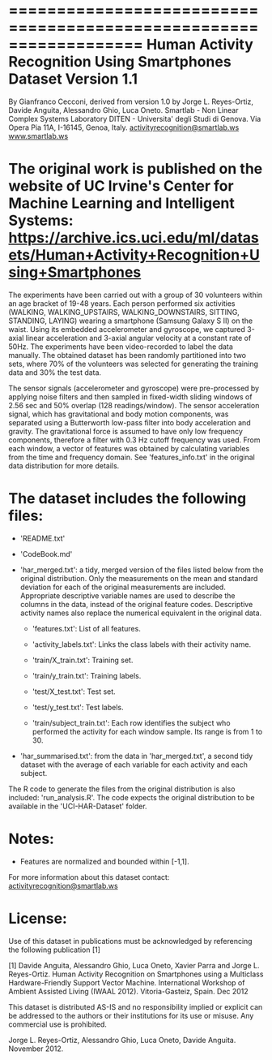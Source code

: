 ==================================================================
Human Activity Recognition Using Smartphones Dataset
Version 1.1
==================================================================
By Gianfranco Cecconi, derived from version 1.0 by Jorge L.
Reyes-Ortiz, Davide Anguita, Alessandro Ghio, Luca Oneto.
Smartlab - Non Linear Complex Systems Laboratory
DITEN - Universita' degli Studi di Genova.
Via Opera Pia 11A, I-16145, Genoa, Italy.
activityrecognition@smartlab.ws
www.smartlab.ws

The original work is published on the website of UC Irvine's
Center for Machine Learning and Intelligent Systems:
https://archive.ics.uci.edu/ml/datasets/Human+Activity+Recognition+Using+Smartphones
==================================================================

The experiments have been carried out with a group of 30 volunteers within an age bracket of 19-48 years. Each person performed six activities (WALKING, WALKING_UPSTAIRS, WALKING_DOWNSTAIRS, SITTING, STANDING, LAYING) wearing a smartphone (Samsung Galaxy S II) on the waist. Using its embedded accelerometer and gyroscope, we captured 3-axial linear acceleration and 3-axial angular velocity at a constant rate of 50Hz. The experiments have been video-recorded to label the data manually. The obtained dataset has been randomly partitioned into two sets, where 70% of the volunteers was selected for generating the training data and 30% the test data.

The sensor signals (accelerometer and gyroscope) were pre-processed by applying noise filters and then sampled in fixed-width sliding windows of 2.56 sec and 50% overlap (128 readings/window). The sensor acceleration signal, which has gravitational and body motion components, was separated using a Butterworth low-pass filter into body acceleration and gravity. The gravitational force is assumed to have only low frequency components, therefore a filter with 0.3 Hz cutoff frequency was used. From each window, a vector of features was obtained by calculating variables from the time and frequency domain. See 'features_info.txt' in the original data distribution for more details.

The dataset includes the following files:
=========================================

- 'README.txt'

- 'CodeBook.md'

- 'har_merged.txt': a tidy, merged version of the files listed below from the original distribution. Only the measurements on the mean and standard deviation for each of the original measurements are included. Appropriate descriptive variable names are used to describe the columns in the data, instead of the original feature codes. Descriptive activity names also replace the numerical equivalent in the original data.

    - 'features.txt': List of all features.

    - 'activity_labels.txt': Links the class labels with their activity name.

    - 'train/X_train.txt': Training set.

    - 'train/y_train.txt': Training labels.

    - 'test/X_test.txt': Test set.

    - 'test/y_test.txt': Test labels.

    - 'train/subject_train.txt': Each row identifies the subject who performed the activity for each window sample. Its range is from 1 to 30.

- 'har_summarised.txt': from the data in 'har_merged.txt', a second tidy dataset with the average of each variable for each activity and each subject.

The R code to generate the files from the original distribution is also included: 'run_analysis.R'. The code expects the original distribution to be available in the 'UCI-HAR-Dataset' folder.

Notes:
======
- Features are normalized and bounded within [-1,1].

For more information about this dataset contact: activityrecognition@smartlab.ws

License:
========
Use of this dataset in publications must be acknowledged by referencing the following publication [1]

[1] Davide Anguita, Alessandro Ghio, Luca Oneto, Xavier Parra and Jorge L. Reyes-Ortiz. Human Activity Recognition on Smartphones using a Multiclass Hardware-Friendly Support Vector Machine. International Workshop of Ambient Assisted Living (IWAAL 2012). Vitoria-Gasteiz, Spain. Dec 2012

This dataset is distributed AS-IS and no responsibility implied or explicit can be addressed to the authors or their institutions for its use or misuse. Any commercial use is prohibited.

Jorge L. Reyes-Ortiz, Alessandro Ghio, Luca Oneto, Davide Anguita. November 2012.
